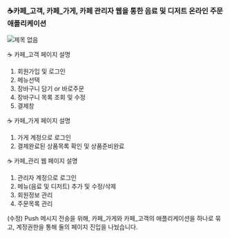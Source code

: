 ### ☕카페_고객, 카페_가게, 카페 관리자 웹을 통한 음료 및 디저트 온라인 주문 애플리케이션


![제목 없음](https://user-images.githubusercontent.com/59694789/113423777-09353d80-940a-11eb-8ce1-eae0c4d325cc.png)




☕ 카페_고객 페이지 설명

1. 회원가입 및 로그인
2. 메뉴선택
3. 장바구니 담기 or 바로주문
4. 장바구니 목록 조회 및 수정
5. 결제창

☕ 카페_가게 페이지 설명

1. 가게 계정으로 로그인
2. 결제완료된 상품목록 확인 및 상품준비완료

☕ 카페_관리 웹 페이지 설명

1. 관리자 계정으로 로그인
2. 메뉴(음료 및 디저트) 추가 및 수정/삭제
3. 회원정보 관리
4. 주문목록 관리




(수정) Push 메시지 전송을 위해, 카페_가게와 카페_고객의 애플리케이션을 하나로 묶고, 계정권한을 통해 둘의 페이지 진입을 나눴습니다.

